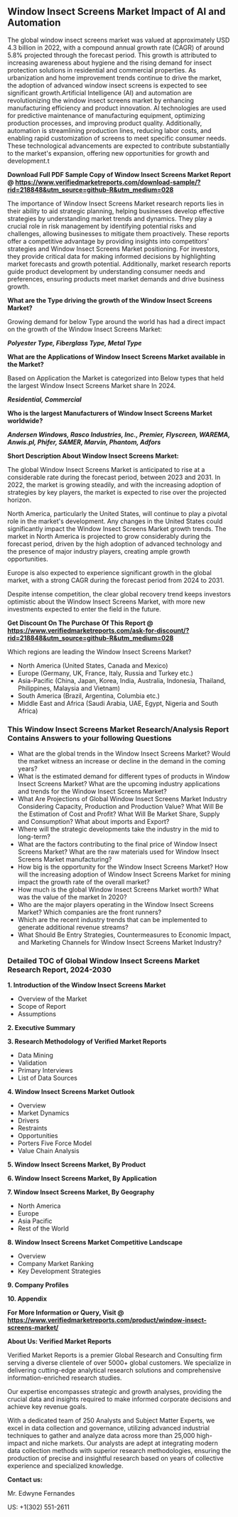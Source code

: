 <h2>Window Insect Screens Market Impact of AI and Automation</h2>The global window insect screens market was valued at approximately USD 4.3 billion in 2022, with a compound annual growth rate (CAGR) of around 5.8% projected through the forecast period. This growth is attributed to increasing awareness about hygiene and the rising demand for insect protection solutions in residential and commercial properties. As urbanization and home improvement trends continue to drive the market, the adoption of advanced window insect screens is expected to see significant growth.Artificial Intelligence (AI) and automation are revolutionizing the window insect screens market by enhancing manufacturing efficiency and product innovation. AI technologies are used for predictive maintenance of manufacturing equipment, optimizing production processes, and improving product quality. Additionally, automation is streamlining production lines, reducing labor costs, and enabling rapid customization of screens to meet specific consumer needs. These technological advancements are expected to contribute substantially to the market's expansion, offering new opportunities for growth and development.t</p><p id="" class=""><strong>Download Full PDF Sample Copy of Window Insect Screens Market Report @ <a href="https://www.verifiedmarketreports.com/download-sample/?rid=218848&utm_source=github-R&utm_medium=028" target="_blank">https://www.verifiedmarketreports.com/download-sample/?rid=218848&utm_source=github-R&utm_medium=028</a></strong></p><p>The importance of&nbsp;Window Insect Screens Market research reports lies in their ability to aid strategic planning, helping businesses develop effective strategies by understanding market trends and dynamics. They play a crucial role in risk management by identifying potential risks and challenges, allowing businesses to mitigate them proactively. These reports offer a competitive advantage by providing insights into competitors' strategies and Window Insect Screens Market positioning. For investors, they provide critical data for making informed decisions by highlighting market forecasts and growth potential. Additionally, market research reports guide product development by understanding consumer needs and preferences, ensuring products meet market demands and drive business growth.</p><p><strong>What are the&nbsp;Type driving the growth of the Window Insect Screens Market?</strong></p><p id="" class="">Growing demand for below Type around the world has had a direct impact on the growth of the Window Insect Screens Market:</p><em><strong>Polyester Type, Fiberglass Type, Metal Type</strong></em></p><strong>What are the&nbsp;Applications&nbsp;of Window Insect Screens Market available in the Market?</strong></p><p id="" class="">Based on Application the Market is categorized into Below types that held the largest Window Insect Screens Market share In 2024.</p><em><strong>Residential, Commercial</strong></em></p><strong>Who is the largest Manufacturers of Window Insect Screens Market worldwide?</strong></p><p><em><strong>Andersen Windows, Rasco Industries, Inc., Premier, Flyscreen, WAREMA, Anwis.pl, Phifer, SAMER, Marvin, Phantom, Adfors</strong></em></p><p id="" class=""><strong>Short Description About Window Insect Screens Market:</strong></p><p>The global Window Insect Screens Market is anticipated to rise at a considerable rate during the forecast period, between 2023 and 2031. In 2022, the market is growing steadily, and with the increasing adoption of strategies by key players, the market is expected to rise over the projected horizon.</p><p>North America, particularly the United States, will continue to play a pivotal role in the market's development. Any changes in the United States could significantly impact the Window Insect Screens Market growth trends. The market in North America is projected to grow considerably during the forecast period, driven by the high adoption of advanced technology and the presence of major industry players, creating ample growth opportunities.</p><p>Europe is also expected to experience significant growth in the global market, with a strong CAGR during the forecast period from 2024 to 2031.</p><p>Despite intense competition, the clear global recovery trend keeps investors optimistic about the Window Insect Screens Market, with more new investments expected to enter the field in the future.</p><p id="" class=""><strong>Get Discount On The Purchase Of This Report @ <a href="https://www.verifiedmarketreports.com/ask-for-discount/?rid=218848&utm_source=github-R&utm_medium=028" target="_blank">https://www.verifiedmarketreports.com/ask-for-discount/?rid=218848&utm_source=github-R&utm_medium=028</a></strong></p>Which regions are leading the Window Insect Screens Market?</p><ul><li>North America (United States, Canada and Mexico)</li><li>Europe (Germany, UK, France, Italy, Russia and Turkey etc.)</li><li>Asia-Pacific (China, Japan, Korea, India, Australia, Indonesia, Thailand, Philippines, Malaysia and Vietnam)</li><li>South America (Brazil, Argentina, Columbia etc.)</li><li>Middle East and Africa (Saudi Arabia, UAE, Egypt, Nigeria and South Africa)</li></ul><h3 id="" class="">This Window Insect Screens Market Research/Analysis Report Contains Answers to your following Questions</h3><ul><li>What are the global trends in the Window Insect Screens Market? Would the market witness an increase or decline in the demand in the coming years?</li><li>What is the estimated demand for different types of products in Window Insect Screens Market? What are the upcoming industry applications and trends for the Window Insect Screens Market?</li><li>What Are Projections of Global Window Insect Screens Market Industry Considering Capacity, Production and Production Value? What Will Be the Estimation of Cost and Profit? What Will Be Market Share, Supply and Consumption? What about imports and Export?</li><li>Where will the strategic developments take the industry in the mid to long-term?</li><li>What are the factors contributing to the final price of Window Insect Screens Market? What are the raw materials used for Window Insect Screens Market manufacturing?</li><li>How big is the opportunity for the Window Insect Screens Market? How will the increasing adoption of Window Insect Screens Market for mining impact the growth rate of the overall market?</li><li>How much is the global Window Insect Screens Market worth? What was the value of the market In 2020?</li><li>Who are the major players operating in the Window Insect Screens Market? Which companies are the front runners?</li><li>Which are the recent industry trends that can be implemented to generate additional revenue streams?</li><li>What Should Be Entry Strategies, Countermeasures to Economic Impact, and Marketing Channels for Window Insect Screens Market Industry?</li></ul><h3 id="" class="">Detailed TOC of Global Window Insect Screens Market Research Report, 2024-2030</h3><p id="" class=""><strong>1. Introduction of the Window Insect Screens Market</strong></p><ul><li>Overview of the Market</li><li>Scope of Report</li><li>Assumptions</li></ul><p id="" class=""><strong>2. Executive Summary</strong></p><p id="" class=""><strong>3. Research Methodology of Verified Market Reports</strong></p><ul><li>Data Mining</li><li>Validation</li><li>Primary Interviews</li><li>List of Data Sources</li></ul><p id="" class=""><strong>4. Window Insect Screens Market Outlook</strong></p><ul><li>Overview</li><li>Market Dynamics</li><li>Drivers</li><li>Restraints</li><li>Opportunities</li><li>Porters Five Force Model</li><li>Value Chain Analysis</li></ul><p id="" class=""><strong>5. Window Insect Screens Market, By Product</strong></p><p id="" class=""><strong>6. Window Insect Screens Market, By Application</strong></p><p id="" class=""><strong>7. Window Insect Screens Market, By Geography</strong></p><ul><li>North America</li><li>Europe</li><li>Asia Pacific</li><li>Rest of the World</li></ul><p id="" class=""><strong>8. Window Insect Screens Market Competitive Landscape</strong></p><ul><li>Overview</li><li>Company Market Ranking</li><li>Key Development Strategies</li></ul><p id="" class=""><strong>9. Company Profiles</strong></p><p id="" class=""><strong>10. Appendix</strong></p><p id="" class=""><strong>For More Information or Query, Visit @ <a href="https://www.verifiedmarketreports.com/product/window-insect-screens-market/" target="_blank">https://www.verifiedmarketreports.com/product/window-insect-screens-market/</a></strong></p><p id="" class=""><strong>About Us: Verified Market Reports</strong></p><p id="" class="">Verified Market Reports is a premier Global Research and Consulting firm serving a diverse clientele of over 5000+ global customers. We specialize in delivering cutting-edge analytical research solutions and comprehensive information-enriched research studies.</p><p id="" class="">Our expertise encompasses strategic and growth analyses, providing the crucial data and insights required to make informed corporate decisions and achieve key revenue goals.</p><p id="" class="">With a dedicated team of 250 Analysts and Subject Matter Experts, we excel in data collection and governance, utilizing advanced industrial techniques to gather and analyze data across more than 25,000 high-impact and niche markets. Our analysts are adept at integrating modern data collection methods with superior research methodologies, ensuring the production of precise and insightful research based on years of collective experience and specialized knowledge.</p><p id="" class=""><strong>Contact us:</strong></p><p id="" class="">Mr. Edwyne Fernandes</p><p id="" class="">US: +1(302) 551-2611</p>